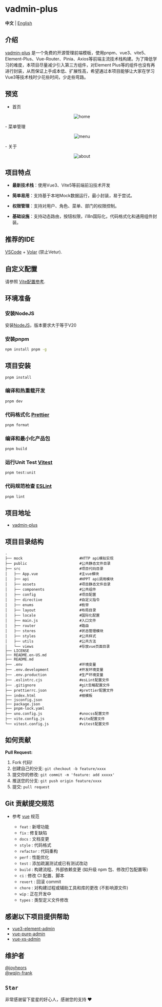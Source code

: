# vadmin-plus

**中文** | [English](./README.en-US.md)

## 介绍

[vadmin-plus](https://github.com/joyheros/vadmin-plus) 是一个免费的开源管理前端模板，使用pnpm、vue3、vite5、Element-Plus、Vue-Router、Pinia、Axios等前端主流技术栈构建。为了降低学习的难度，本项目尽量减少引入第三方组件，对Element Plus等的组件也没有再进行封装，从而保证上手成本低、扩展性高，希望通过本项目能够让大家在学习Vue3等技术栈时少花些时间，少走些弯路。

## 预览

- 首页
<p align="center">
  <img alt="home" src="https://github.com/joyheros/vadmin-plus/blob/main/photo/home.png">
</p>
- 菜单管理
<p align="center">
  <img alt="menu" src="https://github.com/joyheros/vadmin-plus/blob/main/photo/menu.png">
</p>
- 关于
<p align="center">
  <img alt="about" src="https://github.com/joyheros/vadmin-plus/blob/main/photo/about.png">
</p>

## 项目特点

- **最新技术栈**：使用Vue3、Vite5等前端前沿技术开发

- **简单易用**：支持基于本地Mock数据运行，最小封装，易于尝试。

- **权限管理**：支持对用户、角色、菜单、部门的权限控制。

- **基础设施**：支持动态路由，按钮权限，i18n国际化，代码格式化和通用组件封装。

## 推荐的IDE

[VSCode](https://code.visualstudio.com/) + [Volar](https://marketplace.visualstudio.com/items?itemName=Vue.volar) (禁止Vetur).

## 自定义配置

请参照 [Vite配置参考](https://vitejs.dev/config/).

## 环境准备

### 安装NodeJS

安装[NodeJS](https://nodejs.org/)，版本要求大于等于V20

### 安装pnpm

```sh
npm install pnpm -g
```

## 项目安装

```sh
pnpm install
```

### 编译和热重载开发

```sh
pnpm dev
```

### 代码格式化 [Prettier](https://prettier.io/)

```sh
pnpm format
```

### 编译和最小化产品包

```sh
pnpm build
```

### 运行Unit Test [Vitest](https://vitest.dev/)

```sh
pnpm test:unit
```

### 代码规范检查 [ESLint](https://eslint.org/)

```sh
pnpm lint
```

## 项目地址

- [vadmin-plus](https://github.com/joyheros/vadmin-plus)

## 项目目录结构

```base
.
├── mock                          #HTTP api模拟实现
├── public                        #公共静态文件目录
├── src                           #项目代码目录
│   ├── App.vue                   #主vue模块
│   ├── api                       #HPPT api调用模块
│   ├── assets                    #项目静态文件目录
│   ├── components                #公共组件
│   ├── config                    #项目配置
│   ├── directive                 #自定义指令
│   ├── enums                     #枚举
│   ├── layout                    #布局目录
│   ├── locale                    #国际化配置
│   ├── main.js                   #入口文件
│   ├── router                    #路由
│   ├── stores                    #状态管理模块
│   ├── styles                    #公共样式
│   ├── utils                     #公共方法
│   └── views                     #存放vue页面目录
├── LICENSE
├── README.en-US.md
├── README.md
├── .env                          #环境变量
├── .env.development              #开发环境变量
├── .env.production               #生产环境变量
├── .eslintrc.cjs                 #esLint配置文件
├── .gitignore                    #git忽略配置文件
├── prettierrc.json               #prettier配置文件
├── index.html                    #根模板
├── jsconfig.json
├── package.json
├── pnpm-lock.yaml
├── uno.config.js                 #unocss配置文件
├── vite.config.js                #vite配置文件
└── vitest.config.js              #vitest配置文件
```

## 如何贡献

**Pull Request:**

1. Fork 代码!
2. 创建自己的分支: `git checkout -b feature/xxxx`
3. 提交你的修改: `git commit -m 'feature: add xxxxx'`
4. 推送您的分支: `git push origin feature/xxxx`
5. 提交: `pull request`

## Git 贡献提交规范

- 参考 [vue](https://github.com/vuejs/vue/blob/dev/.github/COMMIT_CONVENTION.md) 规范

  - `feat` : 新增功能
  - `fix` : 修复缺陷
  - `docs` : 文档变更
  - `style` : 代码格式
  - `refactor` : 代码重构
  - `perf` : 性能优化
  - `test` : 添加疏漏测试或已有测试改动
  - `build` : 构建流程、外部依赖变更 (如升级 npm 包、修改打包配置等)
  - `ci` : 修改 CI 配置、脚本
  - `revert` : 回滚 commit
  - `chore` : 对构建过程或辅助工具和库的更改 (不影响源文件)
  - `wip` : 正在开发中
  - `types` : 类型定义文件修改

## 感谢以下项目提供帮助

- [vue3-element-admin](https://github.com/youlaitech/vue3-element-admin)
- [vue-pure-admin](https://github.com/xiaoxian521/vue-pure-admin)
- [vue-xs-admin](https://github.com/jsxiaosi/vue-xs-admin)

## 维护者

[@joyheors](https://github.com/joyheros)  
[@wqjin-frank](https://github.com/wqjin-frank)

## `Star`

非常感谢留下星星的好心人，感谢您的支持 :heart:

